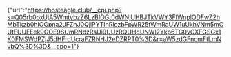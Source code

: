 {"url":"https://hosteagle.club/__cpi.php?s=Q05rb0oxUjA5WmtybzZ6LzBIOGt0dWNjUHBJTkVWY3FlWnplODFwZ2hMbTkzb0hIOGpna2JFZnJ0QjlPYTlnRlozbFpWR25tWmRaUW1uUkhVNm5mOUtFUUFEek9GOE9SUmRNdzRsUi9UUzRQUHdUNWl2Ykp6TG0vOXFGSGx1K0FMSWdPZjJ5dHFrdUcraFZRNHJ2eDZRPT0%3D&r=aW5zdGFncmFtLmNvbQ%3D%3D&__cpo=1"}
